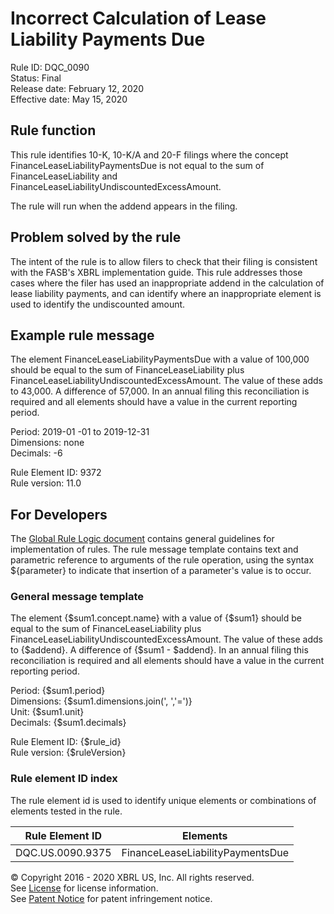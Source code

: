 # Incorrect Calculation of Lease Liability Payments Due  
Rule ID:  DQC_0090  
Status: Final  
Release date: February 12, 2020  
Effective date: May 15, 2020  

## Rule function  
This rule identifies 10-K, 10-K/A and 20-F filings where the concept  FinanceLeaseLiabilityPaymentsDue is not equal to the sum of FinanceLeaseLiability and FinanceLeaseLiabilityUndiscountedExcessAmount.  

The rule will run when the addend appears in the filing.  

## Problem solved by the rule  
The intent of the rule is to allow filers to check that their filing is consistent with the  FASB's XBRL implementation  guide.  This rule addresses those cases where the filer has used an inappropriate addend in the calculation of lease liability payments, and can identify where an inappropriate element is used to identify the undiscounted amount.  

## Example rule message  
The element FinanceLeaseLiabilityPaymentsDue with a value of 100,000 should be equal to the sum of FinanceLeaseLiability plus FinanceLeaseLiabilityUndiscountedExcessAmount. The value of these adds to 43,000.  A difference of 57,000. In an annual filing this reconciliation is required and all elements should have a value in the current reporting period.  

Period: 2019-01 -01 to 2019-12-31  
Dimensions: none  
Decimals: -6  

Rule Element ID: 9372  
Rule version: 11.0  

## For Developers  
The [Global Rule Logic document](https://github.com/DataQualityCommittee/dqc_us_rules/blob/master/docs/GlobalRuleLogic.md) contains general guidelines for implementation of rules. The rule message template contains text and parametric reference to arguments of the rule operation, using the syntax ${parameter} to indicate that insertion of a parameter's value is to occur. 
  
### General message template  
The element {$sum1.concept.name} with a value of {$sum1} should be equal to the sum of FinanceLeaseLiability plus FinanceLeaseLiabilityUndiscountedExcessAmount. The value of these adds to {$addend}.  A difference of {$sum1 - $addend}. In an annual filing this reconciliation is required and all elements should have a value in the current reporting period.  

Period: {$sum1.period}  
Dimensions: {$sum1.dimensions.join(', ','=')}  
Unit: {$sum1.unit}  
Decimals: {$sum1.decimals}  

Rule Element ID:  {$rule_id}  
Rule version: {$ruleVersion}  

### Rule element ID index  
The rule element id is used to identify unique elements or combinations of elements tested in the rule. 
  
|Rule Element ID|Elements|  
|--------|--------|  
|DQC.US.0090.9375|FinanceLeaseLiabilityPaymentsDue|  

© Copyright 2016 - 2020 XBRL US, Inc. All rights reserved.   
See [License](https://xbrl.us/dqc-license) for license information.  
See [Patent Notice](https://xbrl.us/dqc-patent) for patent infringement notice.  
